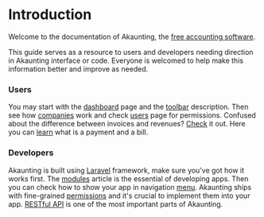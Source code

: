 Introduction
============

Welcome to the documentation of Akaunting, the [free accounting software](https://akaunting.com).

This guide serves as a resource to users and developers needing direction in Akaunting interface or code. Everyone is welcomed to help make this information better and improve as needed.

### Users

You may start with the [dashboard](https://akaunting.com/docs/user-manual/dashboard) page and the [toolbar](https://akaunting.com/docs/user-manual/toolbar) description. Then see how [companies](https://akaunting.com/docs/user-manual/companies) work and check [users](https://akaunting.com/docs/user-manual/users) page for permissions. Confused about the difference between invoices and revenues? [Check](https://akaunting.com/docs/faq/invoices-vs-revenues) it out. Here you can [learn](https://akaunting.com/docs/faq/bills-vs-payments) what is a payment and a bill.

### Developers

Akaunting is built using [Laravel](https://laravel.com) framework, make sure you've got how it works first. The [modules](https://akaunting.com/docs/developer-manual/modules) article is the essential of developing apps. Then you can check how to show your app in navigation [menu](https://akaunting.com/docs/developer-manual/menu). Akaunting ships with fine-grained [permissions](https://akaunting.com/docs/developer-manual/permissions) and it's crucial to implement them into your app. [RESTful API](https://akaunting.com/docs/developer-manual/restful-api) is one of the most important parts of Akaunting.
